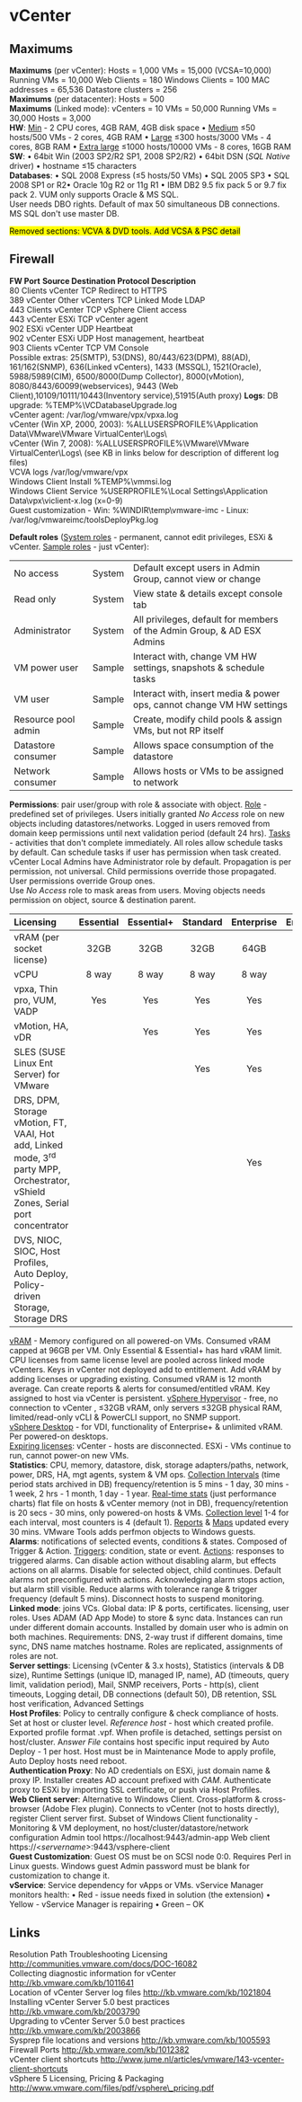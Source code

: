 <!---
https://github.com/forbesguthrie/vReferenceCards
Reference card for Data Center Virtualization 6.0
03_vcenter.md
-->

# vCenter
## Maximums
**Maximums** (per vCenter): Hosts = 1,000 VMs = 15,000 (VCSA=10,000)
Running VMs = 10,000  Web Clients = 180 Windows Clients = 100 MAC addresses = 65,536 Datastore
clusters = 256  
**Maximums** (per datacenter): Hosts = 500  
**Maximums** (Linked mode): vCenters = 10 VMs = 50,000 Running VMs =
30,000 Hosts = 3,000  
**HW**: <u>Min</u> - 2 CPU cores, 4GB RAM, 4GB disk space • <u>Medium</u> ≤50
hosts/500 VMs - 2 cores, 4GB RAM • <u>Large</u> ≤300 hosts/3000 VMs - 4
cores, 8GB RAM • <u>Extra large</u> ≤1000 hosts/10000 VMs - 8 cores, 16GB RAM  
**SW**: • 64bit Win (2003 SP2/R2 SP1, 2008 SP2/R2) • 64bit DSN (*SQL
Native* driver) • hostname ≤15 characters  
**Databases**: • SQL 2008 Express (≤5 hosts/50 VMs) • SQL 2005 SP3 • SQL
2008 SP1 or R2• Oracle 10g R2 or 11g R1 • IBM DB2 9.5 fix pack 5 or 9.7
fix pack 2. VUM only supports Oracle & MS SQL.  
User needs DBO rights. Default of max 50 simultaneous DB connections. MS
SQL don't use master DB.  

<mark>Removed sections: VCVA & DVD tools. Add VCSA & PSC detail</mark>  

## Firewall
**FW Port** **Source Destination Protocol Description**  
80 Clients vCenter TCP Redirect to HTTPS  
389 vCenter Other vCenters TCP Linked Mode LDAP  
443 Clients vCenter TCP vSphere Client access  
443 vCenter ESXi TCP vCenter agent  
902 ESXi vCenter UDP Heartbeat  
902 vCenter ESXi UDP Host management, heartbeat  
903 Clients vCenter TCP VM Console  
Possible extras: 25(SMTP), 53(DNS), 80/443/623(DPM), 88(AD), 161/162(SNMP), 636(Linked vCenters), 1433 (MSSQL), 1521(Oracle), 5988/5989(CIM), 6500/8000(Dump Collector), 8000(vMotion), 8080/8443/60099(webservices), 9443 (Web Client),10109/10111/10443(Inventory service),51915(Auth proxy)
**Logs**: DB upgrade: <file>%TEMP%\\VCDatabaseUpgrade.log</file>  
vCenter agent: <file>/var/log/vmware/vpx/vpxa.log</file>  
vCenter (Win XP, 2000, 2003): <file>%ALLUSERSPROFILE%\\Application Data\\VMware\\VMware VirtualCenter\\Logs\\</file>  
vCenter (Win 7, 2008): <file>%ALLUSERSPROFILE%\\VMware\\VMware
VirtualCenter\\Logs\\</file>
(see KB in links below for description of different log files)  
VCVA logs <file>/var/log/vmware/vpx</file>  
Windows Client Install <file>%TEMP%\\vmmsi.log</file>  
Windows Client Service <file>%USERPROFILE%\\Local Settings\\Application
Data\\vpx\\viclient-x.log</file> (x=0-9)  
Guest customization - Win: <file>%WINDIR\\temp\\vmware-imc</file> -  Linux: <file>/var/log/vmwareimc/toolsDeployPkg.log</file>  

**Default roles** (<u>System roles</u> - permanent, cannot edit privileges,
ESXi & vCenter. <u>Sample roles</u> - just vCenter):  

|                     |        |                                                                         |
| :------------------ | :----: | :---------------------------------------------------------------------- |    
| No access           | System | Default except users in Admin Group, cannot view or change              |  
| Read only           | System | View state & details except console tab                                 |   
| Administrator       | System | All privileges, default for members of the Admin Group, & AD ESX Admins |  
| VM power user       | Sample | Interact with, change VM HW settings, snapshots & schedule tasks        |  
| VM user             | Sample | Interact with, insert media & power ops, cannot change VM HW settings   |  
| Resource pool admin | Sample | Create, modify child pools & assign VMs, but not RP itself              |  
| Datastore consumer  | Sample | Allows space consumption of the datastore                               | 
| Network consumer    | Sample | Allows hosts or VMs to be assigned to network                           |

**Permissions**: pair user/group with role & associate with object.
<u>Role</u> - predefined set of privileges. Users initially granted *No
Access* role on new objects including datastores/networks. Logged in
users removed from domain keep permissions until next validation period
(default 24 hrs). <u>Tasks</u> - activities that don't complete immediately.
All roles allow schedule tasks by default. Can schedule tasks if user
has permission when task created. vCenter Local Admins have
Administrator role by default. Propagation is per permission, not
universal. Child permissions override those propagated. User permissions
override Group ones.  
Use *No Access* role to mask areas from users. Moving objects needs
permission on object, source & destination parent.  

| Licensing                 | Essential | Essential+ | Standard | Enterprise | Enterprise+ |
| :------------------------ | :-------: | :--------: | :------: | :--------: | :---------: |
| vRAM (per socket license) | 32GB      | 32GB       | 32GB     | 64GB       | 96GB        | 
| vCPU                      | 8 way     | 8 way      | 8 way    | 8 way      | 32 way      | 
| vpxa, Thin pro, VUM, VADP | Yes       | Yes        | Yes      | Yes        | Yes         |
| vMotion, HA, vDR          |           | Yes        | Yes      | Yes        | Yes         |
| SLES (SUSE Linux Ent Server) for VMware          ||| Yes      | Yes        | Yes         |  
| DRS, DPM, Storage vMotion, FT, VAAI, Hot add, Linked mode, 3<sup>rd</sup> party MPP, Orchestrator, vShield Zones, Serial port concentrator |||| Yes | Yes |  
| DVS, NIOC, SIOC, Host Profiles, Auto Deploy, Policy-driven Storage, Storage DRS ||||| Yes |  

<u>vRAM</u> - Memory configured on all powered-on VMs. Consumed vRAM capped
at 96GB per VM. Only Essential & Essential+ has hard vRAM limit. CPU
licenses from same license level are pooled across linked mode vCenters.
Keys in vCenter not deployed add to entitlement. Add vRAM by adding
licenses or upgrading existing. Consumed vRAM is 12 month average. Can
create reports & alerts for consumed/entitled vRAM. Key assigned to host
via vCenter is persistent. <u>vSphere Hypervisor</u> - free, no connection to
vCenter , ≤32GB vRAM, only servers ≤32GB physical RAM, limited/read-only
vCLI & PowerCLI support, no SNMP support.  
<u>vSphere Desktop</u> - for VDI, functionality of Enterprise+ & unlimited
vRAM. Per powered-on desktops.  
<u>Expiring licenses</u>: vCenter - hosts are disconnected. ESXi - VMs
continue to run, cannot power-on new VMs.  
**Statistics**: CPU, memory, datastore, disk, storage adapters/paths,
network, power, DRS, HA, mgt agents, system & VM ops. <u>Collection
Intervals</u> (time period stats archived in DB) frequency/retention is 5
mins - 1 day, 30 mins - 1 week, 2 hrs - 1 month, 1 day - 1 year.
<u>Real-time stats</u> (just performance charts) flat file on hosts & vCenter
memory (not in DB), frequency/retention is 20 secs - 30 mins, only
powered-on hosts & VMs. <u>Collection level</u> 1-4 for each interval, most
counters is 4 (default 1). <u>Reports</u> & <u>Maps</u> updated every 30 mins.
VMware Tools adds perfmon objects to Windows guests.  
**Alarms**: notifications of selected events, conditions & states.
Composed of Trigger & Action. <u>Triggers</u>: condition, state or event.
<u>Actions</u>: responses to triggered alarms. Can disable action without
disabling alarm, but effects actions on all alarms. Disable for selected
object, child continues. Default alarms not preconfigured with actions.
Acknowledging alarm stops action, but alarm still visible. Reduce alarms
with tolerance range & trigger frequency (default 5 mins). Disconnect
hosts to suspend monitoring.  
**Linked mode**: joins VCs. Global data: IP & ports, certificates.
licensing, user roles. Uses ADAM (AD App Mode) to store & sync data.
Instances can run under different domain accounts. Installed by domain
user who is admin on both machines. Requirements: DNS, 2-way trust if
different domains, time sync, DNS name matches hostname. Roles are
replicated, assignments of roles are not.  
**Server settings**: Licensing (vCenter & 3.x hosts), Statistics
(intervals & DB size), Runtime Settings (unique ID, managed IP, name),
AD (timeouts, query limit, validation period), Mail, SNMP receivers,
Ports - http(s), client timeouts, Logging detail, DB connections
(default 50), DB retention, SSL host verification, Advanced Settings  
**Host Profiles**: Policy to centrally configure & check compliance of
hosts. Set at host or cluster level. *Reference host* - host which
created profile. Exported profile format <file>.vpf</file>. When profile is detached,
settings persist on host/cluster. A*nswer File* contains host specific
input required by Auto Deploy - 1 per host. Host must be in Maintenance
Mode to apply profile, Auto Deploy hosts need reboot.  
**Authentication Proxy**: No AD credentials on ESXi, just domain name &
proxy IP. Installer creates AD account prefixed with *CAM*. Authenticate
proxy to ESXi by importing SSL certificate, or push via Host Profiles.  
**Web Client server**: Alternative to Windows Client. Cross-platform &
cross-browser (Adobe Flex plugin). Connects to vCenter (not to hosts
directly), register Client server first. Subset of Windows Client
functionality - Monitoring & VM deployment, no
host/cluster/datastore/network configuration
Admin tool https://localhost:9443/admin-app Web client
https://<*servername*>:9443/vsphere-client  
**Guest Customization**: Guest OS must be on SCSI node 0:0. Requires
Perl in Linux guests. Windows guest Admin password must be blank for
customization to change it.  
**vService**: Service dependency for vApps or VMs. vService Manager
monitors health: • Red - issue needs fixed in solution (the extension) •
Yellow - vService Manager is repairing • Green – OK

## Links
Resolution Path Troubleshooting Licensing http://communities.vmware.com/docs/DOC-16082  
Collecting diagnostic information for vCenter http://kb.vmware.com/kb/1011641  
Location of vCenter Server log files http://kb.vmware.com/kb/1021804  
Installing vCenter Server 5.0 best practices
http://kb.vmware.com/kb/2003790  
Upgrading to vCenter Server 5.0 best practices
http://kb.vmware.com/kb/2003866  
Sysprep file locations and versions http://kb.vmware.com/kb/1005593    
Firewall Ports http://kb.vmware.com/kb/1012382  
vCenter client shortcuts
http://www.jume.nl/articles/vmware/143-vcenter-client-shortcuts  
vSphere 5 Licensing, Pricing & Packaging http://www.vmware.com/files/pdf/vsphere\_pricing.pdf  

